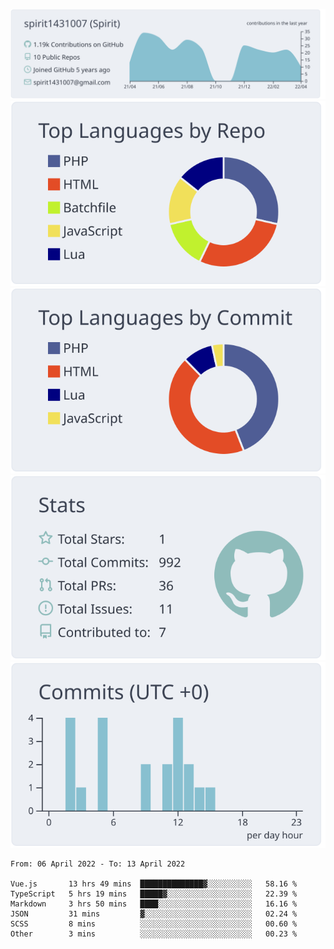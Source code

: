 [![](https://raw.githubusercontent.com/spirit1431007/spirit1431007/master/profile-summary-card-output/nord_bright/0-profile-details.svg)](https://git.io/spiritx)
[![](https://raw.githubusercontent.com/spirit1431007/spirit1431007/master/profile-summary-card-output/nord_bright/1-repos-per-language.svg)](https://git.io/spiritx) [![](https://raw.githubusercontent.com/spirit1431007/spirit1431007/master/profile-summary-card-output/nord_bright/2-most-commit-language.svg)](https://git.io/spiritx)
[![](https://raw.githubusercontent.com/spirit1431007/spirit1431007/master/profile-summary-card-output/nord_bright/3-stats.svg)](https://git.io/spiritx) [![](https://raw.githubusercontent.com/spirit1431007/spirit1431007/master/profile-summary-card-output/nord_bright/4-productive-time.svg)](https://git.io/spiritx)

<!--START_SECTION:waka-->

```text
From: 06 April 2022 - To: 13 April 2022

Vue.js       13 hrs 49 mins  ██████████████▓░░░░░░░░░░   58.16 %
TypeScript   5 hrs 19 mins   █████▓░░░░░░░░░░░░░░░░░░░   22.39 %
Markdown     3 hrs 50 mins   ████░░░░░░░░░░░░░░░░░░░░░   16.16 %
JSON         31 mins         ▓░░░░░░░░░░░░░░░░░░░░░░░░   02.24 %
SCSS         8 mins          ░░░░░░░░░░░░░░░░░░░░░░░░░   00.60 %
Other        3 mins          ░░░░░░░░░░░░░░░░░░░░░░░░░   00.23 %
```

<!--END_SECTION:waka-->
